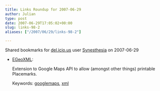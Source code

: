 ```yaml
---
title: Links Roundup for 2007-06-29
author: Julian
type: post
date: 2007-06-29T17:05:02+00:00
slug: links-98-2 
aliases: ["/2007/06/29/links-98-2"]

---
```

Shared bookmarks for [del.icio.us][1] user  [Synesthesia][2] on 2007-06-29

  * [EGeoXML][3]:
  
    Extension to Google Maps API to allow (amongst other things) printable Placemarks.
  
    Keywords: [googlemaps][4], [xml][5]

 [1]: https://del.icio.us/
 [2]: https://del.icio.us/synesthesia
 [3]: https://www.econym.demon.co.uk/googlemaps/egeoxml.htm "https://www.econym.demon.co.uk/googlemaps/egeoxml.htm"
 [4]: https://del.icio.us/synesthesia/googlemaps
 [5]: https://del.icio.us/synesthesia/xml